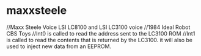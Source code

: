 # maxxsteele
//Maxx Steele Voice LSI LC8100 and LSI LC3100 voice 
//1984 Ideal Robot CBS Toys
//Int0 is called to read the address sent to the LC3100 ROM
//Int1 is called to read the contents that is returned by the LC3100.  it will also be used to inject new data from an EEPROM.
